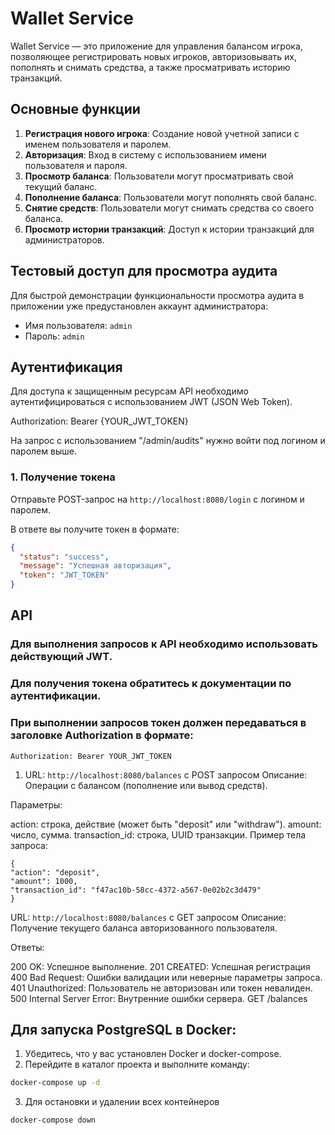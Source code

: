 # Wallet Service

Wallet Service — это приложение для управления балансом игрока, позволяющее регистрировать новых игроков, авторизовывать их, пополнять и снимать средства, а также просматривать историю транзакций.

## Основные функции

1. **Регистрация нового игрока**: Создание новой учетной записи с именем пользователя и паролем.
2. **Авторизация**: Вход в систему с использованием имени пользователя и пароля.
3. **Просмотр баланса**: Пользователи могут просматривать свой текущий баланс.
4. **Пополнение баланса**: Пользователи могут пополнять свой баланс.
5. **Снятие средств**: Пользователи могут снимать средства со своего баланса.
6. **Просмотр истории транзакций**: Доступ к истории транзакций для администраторов.


## Тестовый доступ для просмотра аудита

Для быстрой демонстрации функциональности просмотра аудита в приложении уже предустановлен аккаунт администратора:
- Имя пользователя: `admin`
- Пароль: `admin`

## Аутентификация

Для доступа к защищенным ресурсам API необходимо аутентифицироваться с использованием JWT (JSON Web Token).

Authorization: Bearer {YOUR_JWT_TOKEN}

На запрос с использованием "/admin/audits" нужно войти под логином и паролем выше.


### 1. Получение токена

Отправьте POST-запрос на `http://localhost:8080/login` с логином и паролем.

В ответе вы получите токен в формате:

```json
{
  "status": "success",
  "message": "Успешная авторизация",
  "token": "JWT_TOKEN"
}
```

## API

### Для выполнения запросов к API необходимо использовать действующий JWT.
### Для получения токена обратитесь к документации по аутентификации.
### При выполнении запросов токен должен передаваться в заголовке Authorization в формате:

`Authorization: Bearer YOUR_JWT_TOKEN`

1) URL: `http://localhost:8080/balances` c POST запросом
Описание: Операции с балансом (пополнение или вывод средств).

Параметры:

action: строка, действие (может быть "deposit" или "withdraw").
amount: число, сумма.
transaction_id: строка, UUID транзакции.
Пример тела запроса:

```
{
"action": "deposit",
"amount": 1000,
"transaction_id": "f47ac10b-58cc-4372-a567-0e02b2c3d479"
}
```

URL: `http://localhost:8080/balances` c GET запросом
Описание: Получение текущего баланса авторизованного пользователя.


Ответы:

200 OK: Успешное выполнение.
201 CREATED: Успешная регистрация
400 Bad Request: Ошибки валидации или неверные параметры запроса.
401 Unauthorized: Пользователь не авторизован или токен невалиден.
500 Internal Server Error: Внутренние ошибки сервера.
GET /balances

## Для запуска PostgreSQL в Docker:

1. Убедитесь, что у вас установлен Docker и docker-compose.
2. Перейдите в каталог проекта и выполните команду:
```bash
docker-compose up -d
```
3. Для остановки и удалении всех контейнеров
```bash
docker-compose down
```



